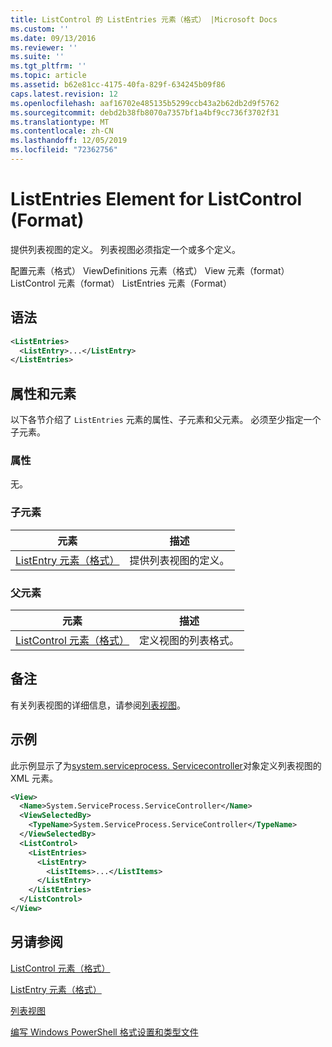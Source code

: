 ```yaml
---
title: ListControl 的 ListEntries 元素（格式） |Microsoft Docs
ms.custom: ''
ms.date: 09/13/2016
ms.reviewer: ''
ms.suite: ''
ms.tgt_pltfrm: ''
ms.topic: article
ms.assetid: b62e81cc-4175-40fa-829f-634245b09f86
caps.latest.revision: 12
ms.openlocfilehash: aaf16702e485135b5299ccb43a2b62db2d9f5762
ms.sourcegitcommit: debd2b38fb8070a7357bf1a4bf9cc736f3702f31
ms.translationtype: MT
ms.contentlocale: zh-CN
ms.lasthandoff: 12/05/2019
ms.locfileid: "72362756"
---
```

# <a name="listentries-element-for-listcontrol-format"></a>ListEntries Element for ListControl (Format)

提供列表视图的定义。 列表视图必须指定一个或多个定义。

配置元素（格式） ViewDefinitions 元素（格式） View 元素（format） ListControl 元素（format） ListEntries 元素（Format）

## <a name="syntax"></a>语法

```xml
<ListEntries>
  <ListEntry>...</ListEntry>
</ListEntries>
```

## <a name="attributes-and-elements"></a>属性和元素

以下各节介绍了 `ListEntries` 元素的属性、子元素和父元素。 必须至少指定一个子元素。

### <a name="attributes"></a>属性

无。

### <a name="child-elements"></a>子元素

|元素|描述|
|-------------|-----------------|
|[ListEntry 元素（格式）](./listentry-element-for-listcontrol-format.md)|提供列表视图的定义。|

### <a name="parent-elements"></a>父元素

|元素|描述|
|-------------|-----------------|
|[ListControl 元素（格式）](./listcontrol-element-format.md)|定义视图的列表格式。|

## <a name="remarks"></a>备注

有关列表视图的详细信息，请参阅[列表视图](./creating-a-list-view.md)。

## <a name="example"></a>示例

此示例显示了为[system.serviceprocess. Servicecontroller](/dotnet/api/System.ServiceProcess.ServiceController)对象定义列表视图的 XML 元素。

```xml
<View>
  <Name>System.ServiceProcess.ServiceController</Name>
  <ViewSelectedBy>
    <TypeName>System.ServiceProcess.ServiceController</TypeName>
  </ViewSelectedBy>
  <ListControl>
    <ListEntries>
      <ListEntry>
        <ListItems>...</ListItems>
      </ListEntry>
    </ListEntries>
  </ListControl>
</View>
```

## <a name="see-also"></a>另请参阅

[ListControl 元素（格式）](./listcontrol-element-format.md)

[ListEntry 元素（格式）](./listentry-element-for-listcontrol-format.md)

[列表视图](./creating-a-list-view.md)

[编写 Windows PowerShell 格式设置和类型文件](./writing-a-powershell-formatting-file.md)
